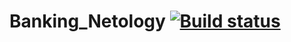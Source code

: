 # Banking_Netology [![Build status](https://ci.appveyor.com/api/projects/status/rlb9eqyv4jpjhvs9?svg=true)](https://ci.appveyor.com/project/LaSFront/banking-netology)

